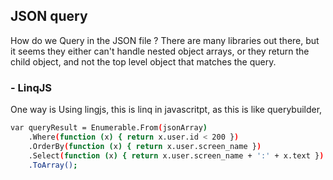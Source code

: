 ## JSON query

How do we Query in the JSON file ? There are many libraries out there, but it seems they 
either can't handle nested object arrays, or they return the child object, and not the 
top level object that matches the query.
### - LinqJS
One way is Using lingjs, this is linq in javascritpt, as this is like querybuilder, 
```sh
var queryResult = Enumerable.From(jsonArray)
    .Where(function (x) { return x.user.id < 200 })
    .OrderBy(function (x) { return x.user.screen_name })
    .Select(function (x) { return x.user.screen_name + ':' + x.text })
    .ToArray();

```
